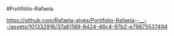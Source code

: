 #Portifólio-Rafaela

https://github.com/Rafaela-alves/Portifolio-Rafaela--__--/assets/101332916/37a61189-8424-46c4-97b2-e79875537494
